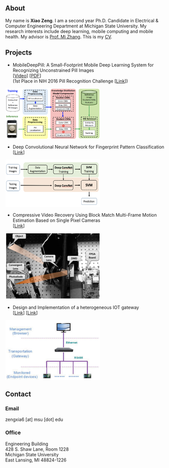 ## About
My name is **Xiao Zeng**.
I am a second year Ph.D. Candidate in Electrical & Computer Engineering Department at Michigan State University.
My research interests include deep learning, mobile computing and mobile health. My advisor is [Prof. Mi Zhang](http://www.egr.msu.edu/~mizhang/). This is my [CV](https://drive.google.com/file/d/0B58hocLyBTW0SWwxRGhzZXU0bjA/view?usp=sharing).


## Projects

- MobileDeepPill: A Small-Footprint Mobile Deep Learning System for Recognizing Unconstrained Pill Images  
[[Video](https://www.youtube.com/watch?v=-k7awuoW2rg&feature=youtu.be)]
[[PDF](https://drive.google.com/file/d/0B58hocLyBTW0NWlXaGpyLUtLc0U/view?usp=sharing)]  
(1st Place in NIH 2016 Pill Recognition Challenge [[Link](https://www.nlm.nih.gov/news/pillimagerecognitionchallenge.html)])
<img src="pics/mobiledeeppill.png" alt="alt text" width="300" height="160">


- Deep Convolutional Neural Network for Fingerprint Pattern Classification  
[[Link](https://zengxiao1028.github.io/CSE902_Project_17Spring/)]  
<img src="pics/fingerprint.png" alt="alt text" width="300" height="150">


- Compressive Video Recovery Using Block Match Multi-Frame Motion Estimation Based on Single Pixel Cameras  
[[Link](http://www.mdpi.com/1424-8220/16/3/318)]
<img src="pics/sensor2.jpg" alt="alt text" width="300" height="210">


- Design and Implementation of a heterogeneous IOT gateway  
[[Link](http://journals.sagepub.com/doi/abs/10.1177/0142331214527600)]
[[Link](http://ieeexplore.ieee.org/xpls/icp.jsp?arnumber=639258)]
<img src="pics/IOT.png" alt="alt text" width="300" height="190">


## Contact

### Email
zengxia6 [at] msu [dot] edu

### Office
Engineering Building  
428 S. Shaw Lane, Room 1228  
Michigan State University  
East Lansing, MI 48824-1226




